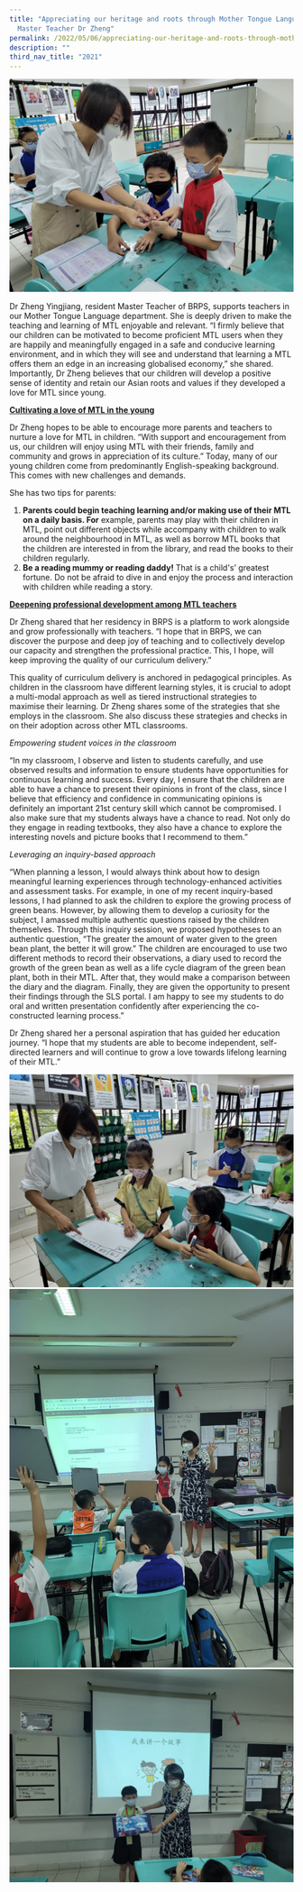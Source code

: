 ```yaml
---
title: "Appreciating our heritage and roots through Mother Tongue Languages:
  Master Teacher Dr Zheng"
permalink: /2022/05/06/appreciating-our-heritage-and-roots-through-mother-tongue-languages/
description: ""
third_nav_title: "2021"
---
```

<img src="/images/Dr-Zheng-1-Banner-scaled.jpeg">
<p>Dr Zheng Yingjiang, resident Master Teacher of BRPS, supports teachers in our Mother Tongue Language department. She is deeply driven to make the teaching and learning of MTL enjoyable and relevant. “I firmly believe that our children can be motivated to become proficient MTL users when they are happily and meaningfully engaged in a safe and conducive learning environment, and in which they will see and understand that learning a MTL offers them an edge in an increasing globalised economy,” she shared. Importantly, Dr Zheng believes that our children will develop a positive sense of identity and retain our Asian roots and values if they developed a love for MTL since young.</p>
<p><strong><u>Cultivating a love of MTL in the young</u></strong></p>
<p>Dr Zheng hopes to be able to encourage more parents and teachers to nurture a love for MTL in children. “With support and encouragement from us, our children will enjoy using MTL with their friends, family and community and grows in appreciation of its culture.” Today, many of our young children come from predominantly English-speaking background. This comes with new challenges and demands.</p>
<p>She has two tips for parents:</p>
<ol>
<li><strong>Parents could begin teaching learning and/or making use of their MTL on a daily basis. For</strong>&nbsp;example, parents may play with their children in MTL, point out different objects while accompany with children to walk around the neighbourhood in MTL, as well as borrow MTL books that the children are interested in from the library, and read the books to their children regularly.</li>
<li><strong>Be a reading mummy or reading daddy!</strong>&nbsp;That is a child's’ greatest fortune. Do not be afraid to dive in and enjoy the process and interaction with children while reading a story.<u></u></li>
</ol>
<p><strong><u>Deepening professional development among MTL teachers</u></strong></p>
<p>Dr Zheng shared that her residency in BRPS is a platform to work alongside and grow professionally with teachers. “I hope that in BRPS, we can discover the purpose and deep joy of teaching and to collectively develop our capacity and strengthen the professional practice. This, I hope, will keep improving the quality of our curriculum delivery.”</p>
<p>This quality of curriculum delivery is anchored in pedagogical principles. As children in the classroom have different learning styles, it is crucial to adopt a multi-modal approach as well as tiered instructional strategies to maximise their learning. Dr Zheng shares some of the strategies that she employs in the classroom. She also discuss these strategies and checks in on their adoption across other MTL classrooms.</p>
<p><em>Empowering student voices in the classroom</em></p>
<p>“In my classroom, I observe and listen to students carefully, and use observed results and information to ensure students have opportunities for continuous learning and success. Every day, I ensure that the children are able to have a chance to present their opinions in front of the class, since I believe that efficiency and confidence in communicating opinions is definitely an important 21st century skill which cannot be compromised. I also make sure that my students always have a chance to read. Not only do they engage in reading textbooks, they also have a chance to explore the interesting novels and picture books that I recommend to them.”</p>
<p><em>Leveraging an inquiry-based approach </em></p>
<p>“When planning a lesson, I would always think about how to design meaningful learning experiences through technology-enhanced activities and assessment tasks. For example, in one of my recent inquiry-based lessons, I had planned to ask the children to explore the growing process of green beans. However, by allowing them to develop a curiosity for the subject, I amassed multiple authentic questions raised by the children themselves. Through this inquiry session, we proposed hypotheses to an authentic question, “The greater the amount of water given to the green bean plant, the better it will grow.” The children are encouraged to use two different methods to record their observations, a diary used to record the growth of the green bean as well as a life cycle diagram of the green bean plant, both in their MTL. After that, they would make a comparison between the diary and the diagram. Finally, they are given the opportunity to present their findings through the SLS portal. I am happy to see my students to do oral and written presentation confidently after experiencing the co-constructed learning process.”</p>
<p>Dr Zheng shared her a personal aspiration that has guided her education journey. “I hope that my students are able to become independent, self-directed learners and will continue to grow a love towards lifelong learning of their MTL.”</p>
<img src="/images/Dr-Zheng-2-2048x1536.jpeg">
<img src="/images/Dr-Zheng-3.jpeg">
<img src="/images/Dr-Zheng-4.jpeg">
